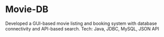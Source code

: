 # Movie-DB
Developed a GUI-based movie listing and booking system with database connectivity and API-based search. Tech: Java, JDBC, MySQL, JSON API

